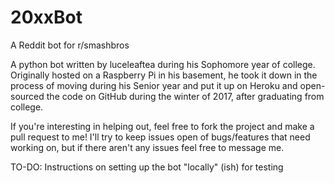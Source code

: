 # 20xxBot
A Reddit bot for r/smashbros

A python bot written by luceleaftea during his Sophomore year of college.  Originally hosted
on a Raspberry Pi in his basement, he took it down in the process of moving during his Senior year and put it up
on Heroku and open-sourced the code on GitHub during the winter of 2017, after graduating from college.

If you're interesting in helping out, feel free to fork the project and make a pull request to me! I'll try to keep
issues open of bugs/features that need working on, but if there aren't any issues feel free to message me.


TO-DO: Instructions on setting up the bot "locally" (ish) for testing
